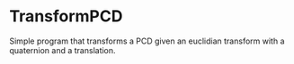 # TransformPCD

Simple program that transforms a PCD given an euclidian transform with a quaternion and a translation.
